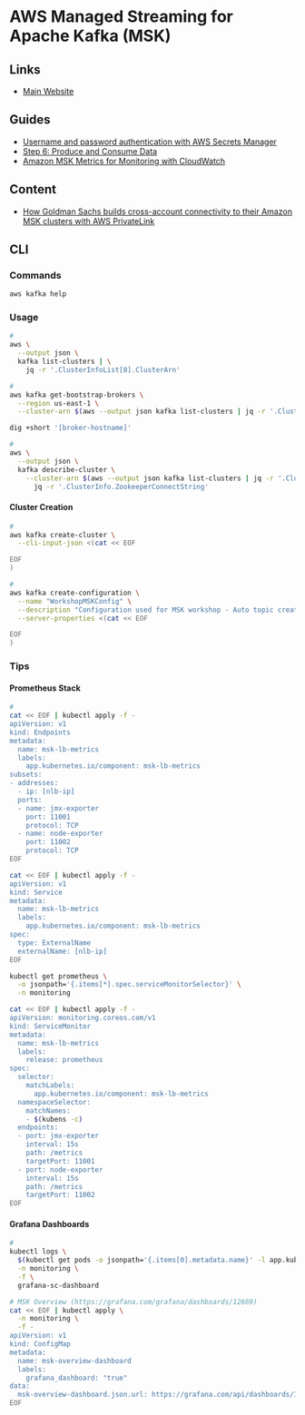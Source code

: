 # AWS Managed Streaming for Apache Kafka (MSK)

<!--
https://www.youtube.com/watch?v=4C_FT2Ie9E4

https://github.com/troydieter/tf-msk

https://github.com/lokiloveu1/AWS-MSK/blob/6e717eb8c89110ae0707e096e8fb6fb3e47b11fd/Steps-To-Build-MSK-Client-In-Another-VPC

https://aws.amazon.com/blogs/big-data/how-goldman-sachs-builds-cross-account-connectivity-to-their-amazon-msk-clusters-with-aws-privatelink/

https://maikelpenz.medium.com/building-a-kafka-playground-on-aws-part-1-setting-the-foundation-3065ecf51c19

https://learn-msk.com/courses/amazon-msk-master-class
https://www.whizlabs.com/amazon-managed-streaming-for-apache-kafka/
https://github.com/cloudposse/terraform-aws-msk-apache-kafka-cluster
https://github.com/lokiloveu1/AWS-MSK/blob/main/Steps-To-Build-MSK-Client-In-Another-VPC
https://github.com/aws-samples/aws-msk-content-streaming
https://github.com/Financial-Times/upp-provisioners/blob/6e59d051488c4609afbb8d9d8d06df1f9604b374/upp-msk-provisioner/scripts/getConfig.sh
https://github.com/liangruibupt/aws-is-how/blob/3121a70cfa634237ef0eaf76303d4b60d13edbfa/analytics/msk/kafka-s3-event-processor.py

https://github.com/msfidelis/aws-msk-glue-kafka-setup

https://github.com/vipertoothlabs/terraform-msk-cluster-config
https://github.com/ngodec/terraform-aws-msk/tree/main/modules/aws-msk
https://github.com/juliocesarscheidt/aws-msk-cluster
https://github.com/gaarm/terraform-aws-msk
https://github.com/brunocamboim/terraform-aws-msk-example/blob/master/src/msk.tf
https://github.com/troydieter/tf-msk
https://github.com/linxiaow/AWS-MSK-Transaction-Fraud-Detection
https://github.com/garystafford/terraform-msk-demo
https://github.com/cloudposse/terraform-aws-msk-apache-kafka-cluster
https://github.com/angelabad/terraform-aws-msk-cluster
https://github.com/aws-samples/aws-msk-content-streaming
https://github.com/hyprnz/terraform-aws-msk-module
https://github.com/aws-samples/aws-dms-msk-demo
https://github.com/stefanfreitag/msk_demo
https://github.com/cgetzen/terraform-aws-public-msk
https://github.com/aws-samples/amazon-msk-java-app-cdk
https://github.com/JamesWoolfenden/terraform-aws-msk
https://github.com/rishiraj824/cc-fraud-detection-aws-microservice
https://github.com/TanAlex/msk-glue-redshift
https://github.com/cfn-modules/msk-cluster
https://github.com/taufiqibrahim/serverless-stream-processing-aws-msk-lambda
https://github.com/leosilvadev/fetch-aws-msk-brokers-bootstrap-strings-action
https://github.com/brunocamboim/serverless-aws-msk-trigger-lambda
https://github.com/matwerber1/aws-msk-kafka-connect-docker/tree/master/src
https://github.com/harshdev93/AWS-MSK-Sample-Producer-Consumer
https://github.com/cmcconnell1/terraform-aws-msk-kafka
https://github.com/jalcalaroot/msk-aws-tf/blob/master/main.tf
https://github.com/infrablocks/terraform-aws-msk
https://github.com/zerosoftwere/aws-msk-demo
https://github.com/karthikeayan/terraform-aws-msk/blob/master/kms.tf
https://github.com/karthikeayan/terraform-aws-msk/blob/master/kms.tf
https://github.com/insight-infrastructure/terraform-aws-msk
https://github.com/rtacconi/aws-msk-terraform/blob/master/terraform/modules/msk/main.tf
https://github.com/awslabs/aws-glue-schema-registry

https://github.com/swetavkamal/SchemaRegistryMSK/blob/master/src/main/java/person.avsc
-->

## Links

- [Main Website](https://aws.amazon.com/msk/)

## Guides

- [Username and password authentication with AWS Secrets Manager](https://docs.aws.amazon.com/msk/latest/developerguide/msk-password.html)
- [Step 6: Produce and Consume Data](https://docs.aws.amazon.com/msk/latest/developerguide/produce-consume.html)
- [Amazon MSK Metrics for Monitoring with CloudWatch](https://docs.aws.amazon.com/msk/latest/developerguide/metrics-details.html)

## Content

- [How Goldman Sachs builds cross-account connectivity to their Amazon MSK clusters with AWS PrivateLink](https://aws.amazon.com/blogs/big-data/how-goldman-sachs-builds-cross-account-connectivity-to-their-amazon-msk-clusters-with-aws-privatelink/)

## CLI

### Commands

```sh
aws kafka help
```

### Usage

```sh
#
aws \
  --output json \
  kafka list-clusters | \
    jq -r '.ClusterInfoList[0].ClusterArn'

#
aws kafka get-bootstrap-brokers \
  --region us-east-1 \
  --cluster-arn $(aws --output json kafka list-clusters | jq -r '.ClusterInfoList[0].ClusterArn')

dig +short '[broker-hostname]'

#
aws \
  --output json \
  kafka describe-cluster \
    --cluster-arn $(aws --output json kafka list-clusters | jq -r '.ClusterInfoList[0].ClusterArn') | \
      jq -r '.ClusterInfo.ZookeeperConnectString'
```

#### Cluster Creation

```sh
#
aws kafka create-cluster \
  --cli-input-json <(cat << EOF

EOF
)

#
aws kafka create-configuration \
  --name "WorkshopMSKConfig" \
  --description "Configuration used for MSK workshop - Auto topic creation; topic deletion; 8hrs retention" --kafka-versions "2.8.0" \
  --server-properties <(cat << EOF

EOF
)
```

### Tips

#### Prometheus Stack

```sh
#
cat << EOF | kubectl apply -f -
apiVersion: v1
kind: Endpoints
metadata:
  name: msk-lb-metrics
  labels:
    app.kubernetes.io/component: msk-lb-metrics
subsets:
- addresses:
  - ip: [nlb-ip]
  ports:
  - name: jmx-exporter
    port: 11001
    protocol: TCP
  - name: node-exporter
    port: 11002
    protocol: TCP
EOF

cat << EOF | kubectl apply -f -
apiVersion: v1
kind: Service
metadata:
  name: msk-lb-metrics
  labels:
    app.kubernetes.io/component: msk-lb-metrics
spec:
  type: ExternalName
  externalName: [nlb-ip]
EOF

kubectl get prometheus \
  -o jsonpath='{.items[*].spec.serviceMonitorSelector}' \
  -n monitoring

cat << EOF | kubectl apply -f -
apiVersion: monitoring.coreos.com/v1
kind: ServiceMonitor
metadata:
  name: msk-lb-metrics
  labels:
    release: prometheus
spec:
  selector:
    matchLabels:
      app.kubernetes.io/component: msk-lb-metrics
  namespaceSelector:
    matchNames:
    - $(kubens -c)
  endpoints:
  - port: jmx-exporter
    interval: 15s
    path: /metrics
    targetPort: 11001
  - port: node-exporter
    interval: 15s
    path: /metrics
    targetPort: 11002
EOF
```

#### Grafana Dashboards

<!--
CloudWatch
https://grafana.com/grafana/dashboards/12009
https://grafana.com/grafana/dashboards/12010
-->

```sh
#
kubectl logs \
  $(kubectl get pods -o jsonpath='{.items[0].metadata.name}' -l app.kubernetes.io/name=grafana -n monitoring) \
  -n monitoring \
  -f \
  grafana-sc-dashboard

# MSK Overview (https://grafana.com/grafana/dashboards/12669)
cat << EOF | kubectl apply \
  -n monitoring \
  -f -
apiVersion: v1
kind: ConfigMap
metadata:
  name: msk-overview-dashboard
  labels:
    grafana_dashboard: "true"
data:
  msk-overview-dashboard.json.url: https://grafana.com/api/dashboards/12669/revisions/1/download
EOF
```
